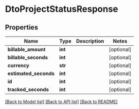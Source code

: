 # DtoProjectStatusResponse

## Properties

Name | Type | Description | Notes
------------ | ------------- | ------------- | -------------
**billable_amount** | **int** |  | [optional] 
**billable_seconds** | **int** |  | [optional] 
**currency** | **str** |  | [optional] 
**estimated_seconds** | **int** |  | [optional] 
**id** | **int** |  | [optional] 
**tracked_seconds** | **int** |  | [optional] 

[[Back to Model list]](../README.md#documentation-for-models) [[Back to API list]](../README.md#documentation-for-api-endpoints) [[Back to README]](../README.md)


